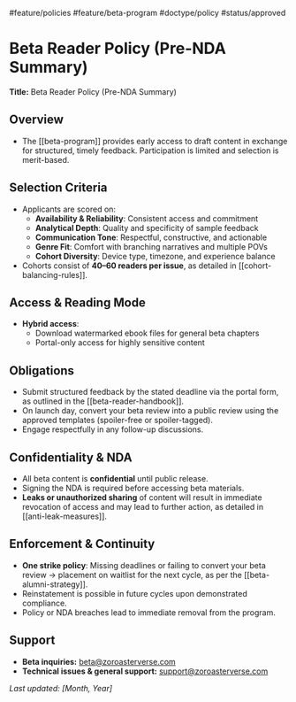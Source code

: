 #feature/policies #feature/beta-program #doctype/policy #status/approved

# Beta Reader Policy (Pre-NDA Summary)

**Title:** Beta Reader Policy (Pre-NDA Summary)

## Overview

- The [[beta-program]] provides early access to draft content in exchange for structured, timely feedback. Participation is limited and selection is merit-based.

## Selection Criteria

- Applicants are scored on:
  - **Availability & Reliability**: Consistent access and commitment
  - **Analytical Depth**: Quality and specificity of sample feedback
  - **Communication Tone**: Respectful, constructive, and actionable
  - **Genre Fit**: Comfort with branching narratives and multiple POVs
  - **Cohort Diversity**: Device type, timezone, and experience balance
- Cohorts consist of **40–60 readers per issue**, as detailed in [[cohort-balancing-rules]].

## Access & Reading Mode

- **Hybrid access**:
  - Download watermarked ebook files for general beta chapters
  - Portal-only access for highly sensitive content

## Obligations

- Submit structured feedback by the stated deadline via the portal form, as outlined in the [[beta-reader-handbook]].
- On launch day, convert your beta review into a public review using the approved templates (spoiler-free or spoiler-tagged).
- Engage respectfully in any follow-up discussions.

## Confidentiality & NDA

- All beta content is **confidential** until public release.
- Signing the NDA is required before accessing beta materials.
- **Leaks or unauthorized sharing** of content will result in immediate revocation of access and may lead to further action, as detailed in [[anti-leak-measures]].

## Enforcement & Continuity

- **One strike policy**: Missing deadlines or failing to convert your beta review → placement on waitlist for the next cycle, as per the [[beta-alumni-strategy]].
- Reinstatement is possible in future cycles upon demonstrated compliance.
- Policy or NDA breaches lead to immediate removal from the program.

## Support

- **Beta inquiries:** beta@zoroasterverse.com
- **Technical issues & general support:** support@zoroasterverse.com

_Last updated: [Month, Year]_